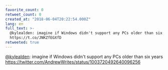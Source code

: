 ```yaml
---
favorite_count: 0
retweet_count: 0
created_at: "2018-06-04T20:22:54.000Z"
lang: en
full_text: >-
  @kylealden: imagine if Windows didn't support any PCs older than six years
  https://t.co/JNKZfEGXfD
retweeted: true
---
```


[@kylealden](https://twitter.com/kylealden): imagine if Windows didn't support
any PCs older than six years
<https://twitter.com/AndrewWrites/status/1003720492640096256>
